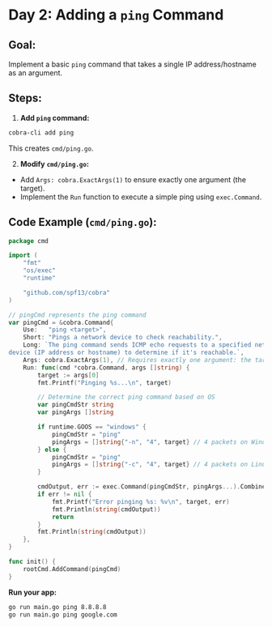 # Day 2: Adding a `ping` Command

## **Goal:** 
Implement a basic `ping` command that takes a single IP address/hostname as an argument.

## **Steps:**

1.  **Add `ping` command:**
```bash
cobra-cli add ping
```
This creates `cmd/ping.go`.

2.  **Modify `cmd/ping.go`:**
* Add `Args: cobra.ExactArgs(1)` to ensure exactly one argument (the target).
* Implement the `Run` function to execute a simple ping using `exec.Command`.

## **Code Example (`cmd/ping.go`):**

```go
package cmd

import (
	"fmt"
	"os/exec"
	"runtime"

	"github.com/spf13/cobra"
)

// pingCmd represents the ping command
var pingCmd = &cobra.Command{
	Use:   "ping <target>",
	Short: "Pings a network device to check reachability.",
	Long: `The ping command sends ICMP echo requests to a specified network
device (IP address or hostname) to determine if it's reachable.`,
	Args: cobra.ExactArgs(1), // Requires exactly one argument: the target
	Run: func(cmd *cobra.Command, args []string) {
		target := args[0]
		fmt.Printf("Pinging %s...\n", target)

		// Determine the correct ping command based on OS
		var pingCmdStr string
		var pingArgs []string

		if runtime.GOOS == "windows" {
			pingCmdStr = "ping"
			pingArgs = []string{"-n", "4", target} // 4 packets on Windows
		} else {
			pingCmdStr = "ping"
			pingArgs = []string{"-c", "4", target} // 4 packets on Linux/macOS
		}

		cmdOutput, err := exec.Command(pingCmdStr, pingArgs...).CombinedOutput()
		if err != nil {
			fmt.Printf("Error pinging %s: %v\n", target, err)
			fmt.Println(string(cmdOutput))
			return
		}
		fmt.Println(string(cmdOutput))
	},
}

func init() {
	rootCmd.AddCommand(pingCmd)
}
```

**Run your app:**

```bash
go run main.go ping 8.8.8.8
go run main.go ping google.com
```
